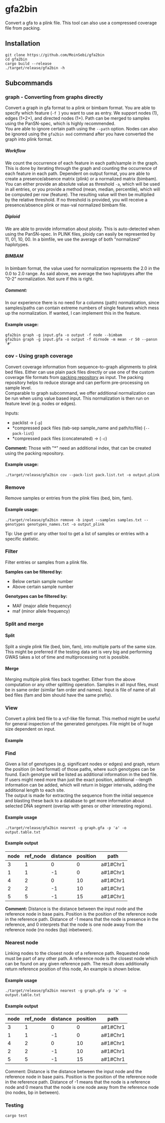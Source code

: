 # gfa2bin

Convert a gfa to a plink file. This tool can also use a compressed coverage file from packing.  

## Installation
```
git clone https://github.com/MoinSebi/gfa2bin
cd gfa2bin
cargo build --release
./target/release/gfa2bin -h 
```


## Subcommands
### graph - Converting from graphs directly
Convert a graph in gfa format to a plink or bimbam format. You are able to specify which feature (```-f ```) you want to use as entry. We support nodes (1), edges (1+2+), and directed nodes (1+). Path can be merged to samples using the PanSN-spec, which is highly recommended.  
You are able to ignore certain path using the ```--path``` option. Nodes can also be ignored using the ```gfa2bin mod``` command after you have converted the graph into plink format.  

##### Workflow
We count the occurrence of each feature in each path/sample in the graph. This is done by iterating through the graph and counting the occurrence of each feature in each path. Dependent on output format, you are able to create a presence/absence matrix (plink) or a normalized matrix (bimbam). You can either provide an absolute value as threshold ```-a```, which will be used in all entries, or you provide a method (mean, median, percentile), which will be computed per row (feature). The resulting value will then be multiplied by the relative threshold. If no threshold is provided, you will receive a presence/absence plink or max-val normalized bimbam file. 
##### Diploid
We are able to provide information about ploidy. This is auto-detected when using the PanSN-spec. In PLINK files, ploidy can easily be represented by 11, 01, 10, 00. In a bimfile, we use the average of both "normalized" haplotypes.

##### BIMBAM
In bimbam format, the value used for normalization represents the 2.0 in the 0.0 to 2.0 range. As said above, we average the two haplotpyes after the "0-2" normalization. Not sure if this is right. 

##### Comment: 
In our experience there is no need for a columns (path) normalization, since samples/paths can contain extreme numbers of single features which mess up the normalization. If wanted, I can implement this in the feature.  

#### Example usage: 
````text
gfa2bin graph -g input.gfa -o output -f node --bimbam 
gfa2bin graph -g input.gfa -o output -f dirnode -m mean -r 50 --pansn '#'
````

   
     
### cov - Using graph coverage

Convert coverage information from sequence-to-graph alignments to plink bed files. Either can use plain pack files directly or use one of the custom coverage file formats from [packing repository](https://github.com/MoinSebi/packing) as input. The packing repository helps to reduce storage and can perform pre-processing on sample level.  
Comparable to graph subcommand, we offer additional normalization can be run when using value based input. This normalization is then run on feature level (e.g. nodes or edges). 

Inputs: 
- packlist -> (```-p```)
- *compressed pack files (tab-sep sample_name and path/to/file) (```--pack-list```)
- *compressed pack files (concatenated) -> (```-c```)

**Comment:**
Those with "*" need an additional index, that can be created using the packing repository.

#### Example usage: 
````text
./target/release/gfa2bin cov --pack-list pack.list.txt -o output.plink
````

### Remove
Remove samples or entries from the plink files (bed, bim, fam). 

#### Example usage: 
````text
./target/release/gfa2bin remove -b input --samples samples.txt --genotypes genotypes_names.txt -o output_plink
````
Tip: Use gretl or any other tool to get a list of samples or entries with a specific statistic.

### Filter
Filter entries or samples from a plink file. 

**Samples can be filtered by:**
- Below certain sample number 
- Above certain sample number

**Genotypes can be filtered by:**
- MAF (major allele frequency)
- maf (minor allele frequency)


### Split and merge
#### Split 
Split a single plink file (bed, bim, fam), into multiple parts of the same size. This might be preferred if the testing data set is very big and performing GWAS takes a lot of time and multiprocessing not is possible. 

#### Merge
Merging multiple plink files back together. Either from the above computation or any other splitting operation. Samples in all input files, must be in same order (similar fam order and names). Input is file of name of all bed files (fam and bim should have the same prefix).

### View 

Convert a plink bed file to a vcf-like file format. This method might be useful for general inspection of the generated genotypes. File might be of huge size dependent on input. 

#### Example 

### Find 

Given a list of genotypes (e.g. significant nodes or edges) and graph, return the position (in bed format) of those paths, where such genotypes can be found. Each genotype will be listed as additional information in the bed file. If users might need more than just the exact position, additional --length information can be added, which will return in bigger intervals, adding the additional length to each site.  
The output is made for extracting the sequence from the initial sequence and blasting these back to a database to get more information about selected DNA segment (overlap with genes or other interesting regions). 

#### Example usage
````text
./target/release/gfa2bin nearest -g graph.gfa -p 'a' -o output.table.txt
````
#### Example output
| node | ref_node | distance | position | path     |
|------|----------|----------|----------|----------|
| 3    | 1        | 0        | 0        | a#1#Chr1 |
| 1    | 1        | -1       | 0        | a#1#Chr1 |
| 4    | 2        | 0        | 10       | a#1#Chr1 |k
| 2    | 2        | -1       | 10       | a#1#Chr1 |
| 5    | 5        | -1       | 15       | a#1#Chr1 |
**Comment:** Distance is the distance between the input node and the reference node in base pairs. Position is the position of the reference node in the reference path. Distance of -1 means that the node is presence in the reference, and 0 interprets that the node is one node away from the reference node (no nodes (bp) inbetween).


### Nearest node 

Linking nodes to the closest node of a reference path. Requested node must be part of any other path. A reference node is the closest node which can be found on any given reference path. The result does additionally return reference position of this node, An example is shown below. 

#### Example usage 
````text
./target/release/gfa2bin nearest -g graph.gfa -p 'a' -o output.table.txt
````
#### Example output
| node | ref_node | distance | position | path     |
|------|----------|----------|----------|----------|
| 3    | 1        | 0        | 0        | a#1#Chr1 |
| 1    | 1        | -1       | 0        | a#1#Chr1 |
| 4    | 2        | 0        | 10       | a#1#Chr1 |
| 2    | 2        | -1       | 10       | a#1#Chr1 |
| 5    | 5        | -1       | 15       | a#1#Chr1 |
Comment: Distance is the distance between the input node and the reference node in base pairs. Position is the position of the reference node in the reference path. Distance of -1 means that the node is a reference node and 0 means that the node is one node away from the reference node (no nodes, bp in between). 


### Testing 
````text
cargo test
````